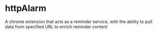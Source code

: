 # httpAlarm
A chrome extension that acts as a reminder service, with the ability to pull data from specified URL to enrich reminder content
